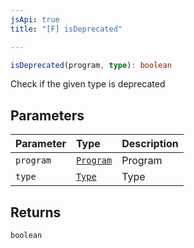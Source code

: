 ```yaml
---
jsApi: true
title: "[F] isDeprecated"

---
```

```ts
isDeprecated(program, type): boolean
```

Check if the given type is deprecated

## Parameters

| Parameter | Type | Description |
| :------ | :------ | :------ |
| `program` | [`Program`](Interface.Program.md) | Program |
| `type` | [`Type`](Type.Type.md) | Type |

## Returns

`boolean`
